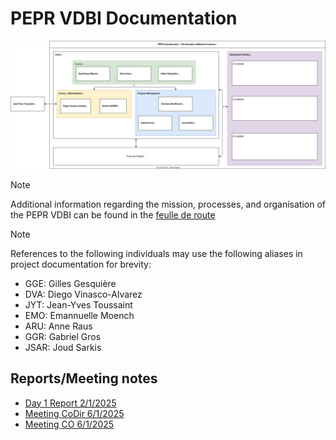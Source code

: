# PEPR VDBI Documentation


![](./organigramme.drawio.svg)

> [!NOTE]
> Additional information regarding the mission, processes, and organisation of the PEPR VDBI can be found in the [feulle de route](https://pepr-vdbi.fr/feuille-de-route-scientifique-et-technique)

> [!NOTE]
> References to the following individuals may use the following aliases in project documentation for brevity:
> - GGE: Gilles Gesquière
> - DVA: Diego Vinasco-Alvarez
> - JYT: Jean-Yves Toussaint
> - EMO: Emannuelle Moench
> - ARU: Anne Raus
> - GGR: Gabriel Gros
> - JSAR: Joud Sarkis

## Reports/Meeting notes
- [Day 1 Report 2/1/2025](./meeting_notes/02-01-2025_DVA.md)
- [Meeting CoDir 6/1/2025](./meeting_notes/06-01-2025_vdbi.md)
- [Meeting CO 6/1/2025](./meeting_notes/06-01-2025_co.md)
